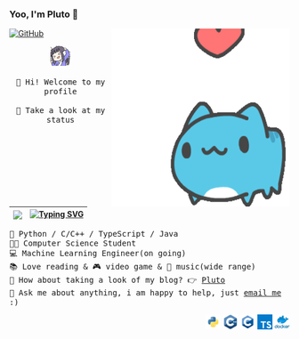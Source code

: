 ### Yoo, I'm Pluto 👋
<img align="right" alt="GIF" src="heart.gif?raw=true" width="320" height="320" />
  

 [![GitHub](https://img.shields.io/badge/dynamic/json?logo=github&label=GitHub&labelColor=495867&color=495867&query=%24.data.totalSubs&url=https%3A%2F%2Fapi.spencerwoo.com%2Fsubstats%2F%3Fsource%3Dgithub%26queryKey%3Dhayschan&style=flat-square)](https://github.com/1-pluto1)
  
<p align="center">
  <img src="girl.gif" width="36px">
  <br><br />
  <samp>
    👏 Hi! Welcome to my profile
    <br />
    <br />👀 Take a look at my status  
    <br />
    <br />
  </samp>

| <a> <img align="center" src="https://github-readme-stats.vercel.app/api/top-langs/?username=1-pluto1&layout=compact&theme=buefy&hide_border=true" /> </a> |[![Typing SVG](https://readme-typing-svg.demolab.com?font=Fira+Code&size=40&duration=3000&pause=1000&color=E2B3F7&center=true&vCenter=true&width=447&lines=Just-do-it.;%E2%80%94%E2%80%94Pluto)](https://git.io/typing-svg) 
| ------------- | ------------- |

</p>

  <samp>
     🧰 Python / C/C++ / TypeScript / Java
    <br />🧑‍🎓 Computer Science Student
    <br />💻 Machine Learning Engineer(on going)
    <br />📚 Love reading & 🎮 video game & 🎵 music(wide range)
    <br />📓 How about taking a look of my blog? 👉 <a href="https://1-pluto1.github.io/pluto/" target="_blank">Pluto</a>
    <br />💬 Ask me about anything, i am happy to help, just <a href="im.yang.zhao.edu@gmail.com">email me</a> :)
  </samp>



<p align="right">
<a><img height="27" alt="python" src="https://raw.githubusercontent.com/github/explore/main/topics/python/python.png"></a> 
<a><img height="27" alt="cpp" src="https://raw.githubusercontent.com/github/explore/main/topics/cpp/cpp.png"></a>
<a><img height="27" alt="c" src="https://raw.githubusercontent.com/github/explore/main/topics/c/c.png"></a>
<a><img height="27" alt="typescript" src="https://raw.githubusercontent.com/github/explore/80688e429a7d4ef2fca1e82350fe8e3517d3494d/topics/typescript/typescript.png"></a>
<a><img height="27" alt="docker" src="https://raw.githubusercontent.com/github/explore/80688e429a7d4ef2fca1e82350fe8e3517d3494d/topics/docker/docker.png"></a> 
</p>
